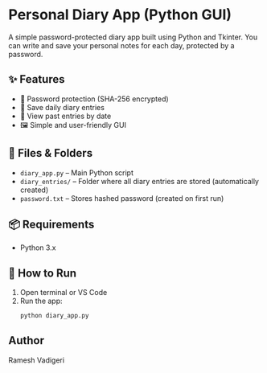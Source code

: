 # Personal Diary App (Python GUI)

A simple password-protected diary app built using Python and Tkinter. You can write and save your personal notes for each day, protected by a password.

## ✨ Features

- 🔐 Password protection (SHA-256 encrypted)
- 📝 Save daily diary entries
- 📅 View past entries by date
- 🖼 Simple and user-friendly GUI

## 📂 Files & Folders

- `diary_app.py` – Main Python script
- `diary_entries/` – Folder where all diary entries are stored (automatically created)
- `password.txt` – Stores hashed password (created on first run)

## 📦 Requirements

- Python 3.x

## 🚀 How to Run

1. Open terminal or VS Code
2. Run the app:
   ```bash
   python diary_app.py

## Author

Ramesh Vadigeri
